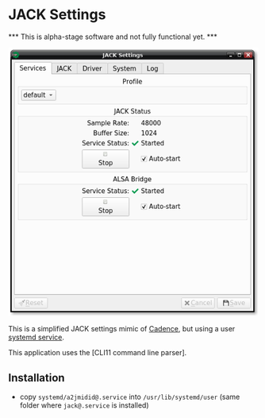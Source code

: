 # JACK Settings

*** This is alpha-stage software and not fully functional yet. ***

![](screenshot.png)

This is a simplified JACK settings mimic of [Cadence],
but using a user [systemd service].

This application uses the [CLI11 command line parser].

## Installation

- copy `systemd/a2jmidid@.service` into `/usr/lib/systemd/user` (same folder
	where `jack@.service` is installed)

[Cadence]: https://kx.studio/Applications:Cadence
[systemd service]: https://github.com/jackaudio/jack2/tree/master/systemd
[CLI command line parser]: https://github.com/CLIUtils/CLI11
